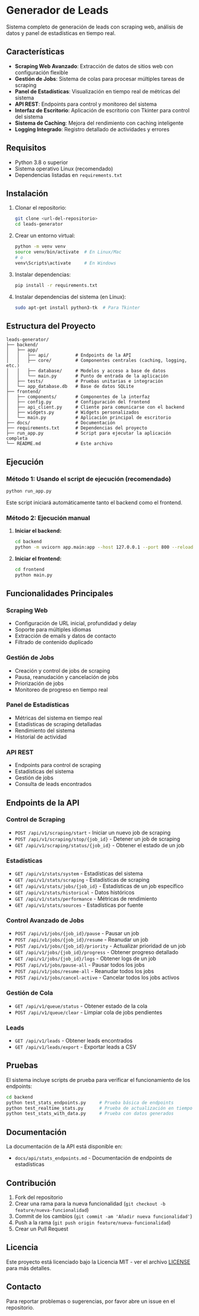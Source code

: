 # Generador de Leads

Sistema completo de generación de leads con scraping web, análisis de datos y panel de estadísticas en tiempo real.

## Características

- **Scraping Web Avanzado**: Extracción de datos de sitios web con configuración flexible
- **Gestión de Jobs**: Sistema de colas para procesar múltiples tareas de scraping
- **Panel de Estadísticas**: Visualización en tiempo real de métricas del sistema
- **API REST**: Endpoints para control y monitoreo del sistema
- **Interfaz de Escritorio**: Aplicación de escritorio con Tkinter para control del sistema
- **Sistema de Caching**: Mejora del rendimiento con caching inteligente
- **Logging Integrado**: Registro detallado de actividades y errores

## Requisitos

- Python 3.8 o superior
- Sistema operativo Linux (recomendado)
- Dependencias listadas en `requirements.txt`

## Instalación

1. Clonar el repositorio:
   ```bash
   git clone <url-del-repositorio>
   cd leads-generator
   ```

2. Crear un entorno virtual:
   ```bash
   python -m venv venv
   source venv/bin/activate  # En Linux/Mac
   # o
   venv\Scripts\activate     # En Windows
   ```

3. Instalar dependencias:
   ```bash
   pip install -r requirements.txt
   ```

4. Instalar dependencias del sistema (en Linux):
   ```bash
   sudo apt-get install python3-tk  # Para Tkinter
   ```

## Estructura del Proyecto

```
leads-generator/
├── backend/
│   ├── app/
│   │   ├── api/          # Endpoints de la API
│   │   ├── core/         # Componentes centrales (caching, logging, etc.)
│   │   ├── database/     # Modelos y acceso a base de datos
│   │   └── main.py       # Punto de entrada de la aplicación
│   ├── tests/            # Pruebas unitarias e integración
│   └── app_database.db   # Base de datos SQLite
├── frontend/
│   ├── components/       # Componentes de la interfaz
│   ├── config.py         # Configuración del frontend
│   ├── api_client.py     # Cliente para comunicarse con el backend
│   ├── widgets.py        # Widgets personalizados
│   └── main.py           # Aplicación principal de escritorio
├── docs/                 # Documentación
├── requirements.txt      # Dependencias del proyecto
├── run_app.py            # Script para ejecutar la aplicación completa
└── README.md             # Este archivo
```

## Ejecución

### Método 1: Usando el script de ejecución (recomendado)

```bash
python run_app.py
```

Este script iniciará automáticamente tanto el backend como el frontend.

### Método 2: Ejecución manual

1. **Iniciar el backend:**
   ```bash
   cd backend
   python -m uvicorn app.main:app --host 127.0.0.1 --port 800 --reload
   ```

2. **Iniciar el frontend:**
   ```bash
   cd frontend
   python main.py
   ```

## Funcionalidades Principales

### Scraping Web
- Configuración de URL inicial, profundidad y delay
- Soporte para múltiples idiomas
- Extracción de emails y datos de contacto
- Filtrado de contenido duplicado

### Gestión de Jobs
- Creación y control de jobs de scraping
- Pausa, reanudación y cancelación de jobs
- Priorización de jobs
- Monitoreo de progreso en tiempo real

### Panel de Estadísticas
- Métricas del sistema en tiempo real
- Estadísticas de scraping detalladas
- Rendimiento del sistema
- Historial de actividad

### API REST
- Endpoints para control de scraping
- Estadísticas del sistema
- Gestión de jobs
- Consulta de leads encontrados

## Endpoints de la API

### Control de Scraping
- `POST /api/v1/scraping/start` - Iniciar un nuevo job de scraping
- `POST /api/v1/scraping/stop/{job_id}` - Detener un job de scraping
- `GET /api/v1/scraping/status/{job_id}` - Obtener el estado de un job

### Estadísticas
- `GET /api/v1/stats/system` - Estadísticas del sistema
- `GET /api/v1/stats/scraping` - Estadísticas de scraping
- `GET /api/v1/stats/jobs/{job_id}` - Estadísticas de un job específico
- `GET /api/v1/stats/historical` - Datos históricos
- `GET /api/v1/stats/performance` - Métricas de rendimiento
- `GET /api/v1/stats/sources` - Estadísticas por fuente

### Control Avanzado de Jobs
- `POST /api/v1/jobs/{job_id}/pause` - Pausar un job
- `POST /api/v1/jobs/{job_id}/resume` - Reanudar un job
- `POST /api/v1/jobs/{job_id}/priority` - Actualizar prioridad de un job
- `GET /api/v1/jobs/{job_id}/progress` - Obtener progreso detallado
- `GET /api/v1/jobs/{job_id}/logs` - Obtener logs de un job
- `POST /api/v1/jobs/pause-all` - Pausar todos los jobs
- `POST /api/v1/jobs/resume-all` - Reanudar todos los jobs
- `POST /api/v1/jobs/cancel-active` - Cancelar todos los jobs activos

### Gestión de Cola
- `GET /api/v1/queue/status` - Obtener estado de la cola
- `POST /api/v1/queue/clear` - Limpiar cola de jobs pendientes

### Leads
- `GET /api/v1/leads` - Obtener leads encontrados
- `GET /api/v1/leads/export` - Exportar leads a CSV

## Pruebas

El sistema incluye scripts de prueba para verificar el funcionamiento de los endpoints:

```bash
cd backend
python test_stats_endpoints.py     # Prueba básica de endpoints
python test_realtime_stats.py      # Prueba de actualización en tiempo real
python test_stats_with_data.py     # Prueba con datos generados
```

## Documentación

La documentación de la API está disponible en:
- `docs/api/stats_endpoints.md` - Documentación de endpoints de estadísticas

## Contribución

1. Fork del repositorio
2. Crear una rama para la nueva funcionalidad (`git checkout -b feature/nueva-funcionalidad`)
3. Commit de los cambios (`git commit -am 'Añadir nueva funcionalidad'`)
4. Push a la rama (`git push origin feature/nueva-funcionalidad`)
5. Crear un Pull Request

## Licencia

Este proyecto está licenciado bajo la Licencia MIT - ver el archivo [LICENSE](LICENSE) para más detalles.

## Contacto

Para reportar problemas o sugerencias, por favor abre un issue en el repositorio.